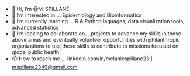 - 👋 Hi, I’m @M-SPILLANE
- 👀 I’m interested in ... Epidemiology and Bioinformatics 
- 🌱 I’m currently learning ... R & Python laguages, data visualization tools, advanced statistics 
- 💞️ I’m looking to collaborate on ...projects to advance my skills in those above areas and eventually volunteer opportunities with philanthropic organizations to use these skills to contribute to missions focused on global public health
- 📫 How to reach me ... linkedin.com/in/melaniespillane23 | mspillane2349@gmail.com 

<!---
M-SPILLANE/M-SPILLANE is a ✨ special ✨ repository because its `README.md` (this file) appears on your GitHub profile.
You can click the Preview link to take a look at your changes.
--->
